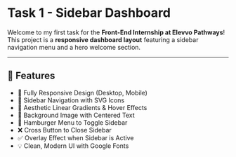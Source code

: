 # Task 1 - Sidebar Dashboard

Welcome to my first task for the **Front-End Internship at Elevvo Pathways**!  
This project is a **responsive dashboard layout** featuring a sidebar navigation menu and a hero welcome section.

---

## 🚀 Features

- 📱 Fully Responsive Design (Desktop, Mobile)
- 📂 Sidebar Navigation with SVG Icons
- 🎨 Aesthetic Linear Gradients & Hover Effects
- 📸 Background Image with Centered Text
- 🍔 Hamburger Menu to Toggle Sidebar
- ❌ Cross Button to Close Sidebar
- ✅ Overlay Effect when Sidebar is Active
- 💡 Clean, Modern UI with Google Fonts
